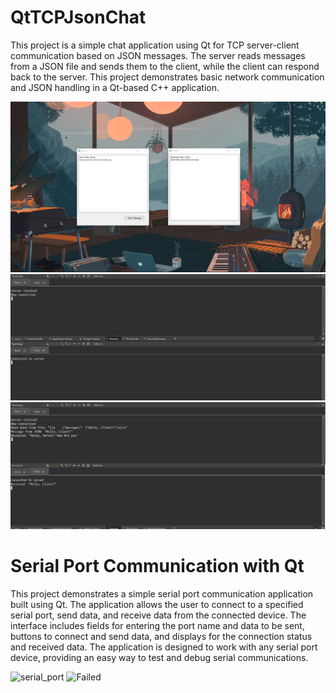 # QtTCPJsonChat

This project is a simple chat application using Qt for TCP server-client communication based on JSON messages. The server reads messages from a JSON file and sends them to the client, while the client can respond back to the server. This project demonstrates basic network communication and JSON handling in a Qt-based C++ application.

![Server and Client UI](images/Servers.png)
![Terminal Output Before Chat](images/terminals.png)
![Terminal Output After Chat](images/termials_after_chat.png)


# Serial Port Communication with Qt
This project demonstrates a simple serial port communication application built using Qt. The application allows the user to connect to a specified serial port, send data, and receive data from the connected device. The interface includes fields for entering the port name and data to be sent, buttons to connect and send data, and displays for the connection status and received data. The application is designed to work with any serial port device, providing an easy way to test and debug serial communications.

![serial_port](https://github.com/user-attachments/assets/57fb0cbc-03b5-47e4-8508-fab0e6e6089c)
![Failed](https://github.com/user-attachments/assets/e14fd3cc-97d4-4ce5-93ff-2bc9390885ab)
